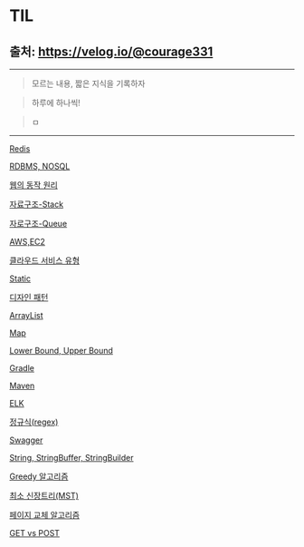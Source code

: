 # TIL
출처: https://velog.io/@courage331 
---
---
>모르는 내용, 짧은 지식을 기록하자

>하루에 하나씩!

>ㅁ
---

[Redis](https://velog.io/@courage331?tag=redis)

[RDBMS, NOSQL](https://velog.io/@courage331/SQL-NOSQL)

[웹의 동작 원리](https://velog.io/@courage331/%EC%9B%B9%EC%9D%98-%EB%8F%99%EC%9E%91%EC%9B%90%EB%A6%AC)

[자료구조-Stack](https://velog.io/@courage331/Stack)

[자로구조-Queue](https://velog.io/@courage331/Queue-PriorityQueue)

[AWS,EC2](https://velog.io/@courage331/AWS-EC2)

[클라우드 서비스 유형](https://velog.io/@courage331/%ED%81%B4%EB%9D%BC%EC%9A%B0%EB%93%9C-%EC%84%9C%EB%B9%84%EC%8A%A4-%EC%9C%A0%ED%98%95)

[Static](https://velog.io/@courage331/Static)

[디자인 패턴](https://velog.io/@courage331/%EB%94%94%EC%9E%90%EC%9D%B8-%ED%8C%A8%ED%84%B4)

[ArrayList](https://velog.io/@courage331/ArrayList)

[Map](https://velog.io/@courage331/Map)

[Lower Bound, Upper Bound](https://velog.io/@courage331/Lower-Bound-Upper-Bound)

[Gradle](https://velog.io/@courage331/Gradle)

[Maven](https://velog.io/@courage331/Maven)

[ELK](https://velog.io/@courage331/ELK)

[정규식(regex)](https://velog.io/@courage331/%EC%A0%95%EA%B7%9C%EC%8B%9D)

[Swagger](https://velog.io/@courage331/Swagger)

[String, StringBuffer, StringBuilder](https://velog.io/@courage331/String-StringBuffer-StringBuilder)

[Greedy 알고리즘](https://velog.io/@courage331/Greedy-%EC%95%8C%EA%B3%A0%EB%A6%AC%EC%A6%98)

[최소 신장트리(MST)](https://velog.io/@courage331/%EC%B5%9C%EC%86%8C-%EC%8B%A0%EC%9E%A5-%ED%8A%B8%EB%A6%ACMST)

[페이지 교체 알고리즘](https://velog.io/@courage331/%ED%8E%98%EC%9D%B4%EC%A7%80-%EA%B5%90%EC%B2%B4-%EC%95%8C%EA%B3%A0%EB%A6%AC%EC%A6%98)

[GET vs POST](https://velog.io/@courage331/Get%EB%B0%A9%EC%8B%9D-Post%EB%B0%A9%EC%8B%9D)

